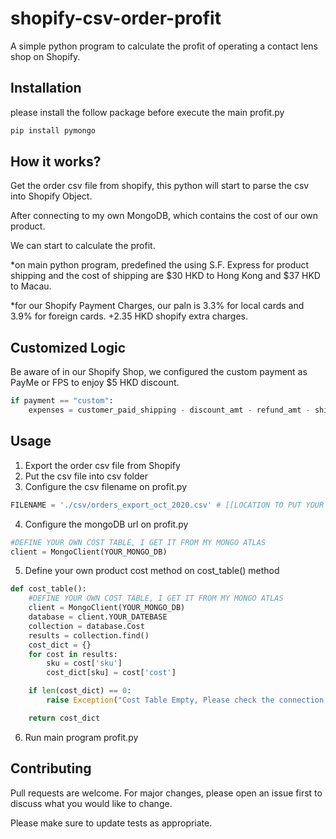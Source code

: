 # shopify-csv-order-profit
A simple python program to calculate the profit of operating a contact lens shop on Shopify.

## Installation
please install the follow package before execute the main profit.py
```bash
pip install pymongo
```

## How it works?
Get the order csv file from shopify, this python will start to parse the csv into Shopify Object.

After connecting to my own MongoDB, which contains the cost of our own product. 

We can start to calculate the profit.

*on main python program, predefined the using S.F. Express for product shipping and the cost of shipping are $30 HKD to Hong Kong and $37 HKD to Macau.

*for our Shopify Payment Charges, our paln is 3.3% for local cards and 3.9% for foreign cards. +2.35 HKD shopify extra charges.

## Customized Logic
Be aware of in our Shopify Shop, we configured the custom payment as PayMe or FPS to enjoy $5 HKD discount.
```python
if payment == "custom":
    expenses = customer_paid_shipping - discount_amt - refund_amt - shipping_cost - payment_cost
```

## Usage
1. Export the order csv file from Shopify
2. Put the csv file into csv folder
3. Configure the csv filename on profit.py
```python
FILENAME = './csv/orders_export_oct_2020.csv' # [[LOCATION TO PUT YOUR EXPORTED SHOPIFY CSV]]
```
4. Configure the mongoDB url on profit.py
```python
#DEFINE YOUR OWN COST TABLE, I GET IT FROM MY MONGO ATLAS
client = MongoClient(YOUR_MONGO_DB)
```
5. Define your own product cost method on cost_table() method
```python
def cost_table():
    #DEFINE YOUR OWN COST TABLE, I GET IT FROM MY MONGO ATLAS
    client = MongoClient(YOUR_MONGO_DB)
    database = client.YOUR_DATEBASE
    collection = database.Cost 
    results = collection.find()
    cost_dict = {}
    for cost in results:
        sku = cost['sku']
        cost_dict[sku] = cost['cost']

    if len(cost_dict) == 0:
        raise Exception("Cost Table Empty, Please check the connection or database.")

    return cost_dict
```
6. Run main program profit.py

## Contributing
Pull requests are welcome. For major changes, please open an issue first to discuss what you would like to change.

Please make sure to update tests as appropriate.
